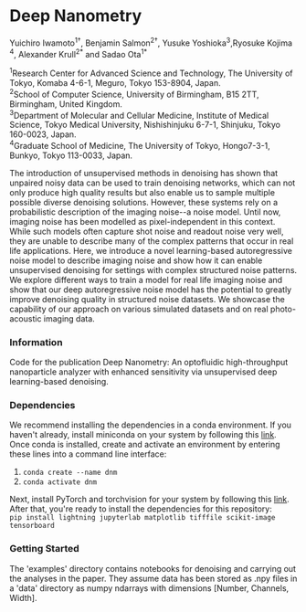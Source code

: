 # Deep Nanometry

Yuichiro Iwamoto<sup>1</sup><sup>†</sup>, Benjamin Salmon<sup>2</sup><sup>†</sup>, Yusuke Yoshioka<sup>3</sup>,Ryosuke Kojima <sup>4</sup>, Alexander Krull<sup>2</sup><sup>\*</sup> and Sadao Ota<sup>1</sup><sup>\*</sup></br>

<sup>1</sup>Research Center for Advanced Science and Technology, The University of Tokyo, Komaba 4-6-1, Meguro, Tokyo 153-8904, Japan.<br>
<sup>2</sup>School of Computer Science, University of Birmingham, B15 2TT, Birmingham, United Kingdom.<br>
<sup>3</sup>Department of Molecular and Cellular Medicine, Institute of Medical Science, Tokyo Medical University, Nishishinjuku 6-7-1, Shinjuku, Tokyo 160-0023, Japan.<br>
<sup>4</sup>Graduate School of Medicine, The University of Tokyo, Hongo7-3-1, Bunkyo, Tokyo 113-0033, Japan.<br>

The introduction of unsupervised methods in denoising has shown that unpaired noisy data can be used to train denoising networks, which can not only produce high quality results but also enable us to sample multiple possible diverse denoising solutions. 
However, these systems rely on a probabilistic description of the imaging noise--a noise model.
Until now, imaging noise has been modelled as pixel-independent in this context.
While such models often capture shot noise and readout noise very well, they are unable to describe many of the complex patterns that occur in real life applications.
Here, we introduce a novel learning-based autoregressive noise model to describe imaging noise and show how it can enable unsupervised denoising for settings with complex structured noise patterns.
We explore different ways to train a model for real life imaging noise and show that our deep autoregressive noise model has the potential to greatly improve denoising quality in structured noise datasets.
We showcase the capability of our approach on various simulated datasets and on real photo-acoustic imaging data.

### Information

Code for the publication Deep Nanometry: An optofluidic high-throughput nanoparticle analyzer with enhanced sensitivity via unsupervised deep learning-based denoising.

### Dependencies
We recommend installing the dependencies in a conda environment. If you haven't already, install miniconda on your system by following this [link](https://docs.conda.io/projects/miniconda/en/latest/miniconda-install.html).<br>
Once conda is installed, create and activate an environment by entering these lines into a command line interface:<br>
1. `conda create --name dnm`
2. `conda activate dnm`


Next, install PyTorch and torchvision for your system by following this [link](https://pytorch.org/get-started/locally/).<br> 
After that, you're ready to install the dependencies for this repository:<br>
`pip install lightning jupyterlab matplotlib tifffile scikit-image tensorboard`

### Getting Started
The 'examples' directory contains notebooks for denoising and carrying out the analyses in the paper. They assume data has been stored as .npy files in a 'data' directory as numpy ndarrays with dimensions [Number, Channels, Width]. 
